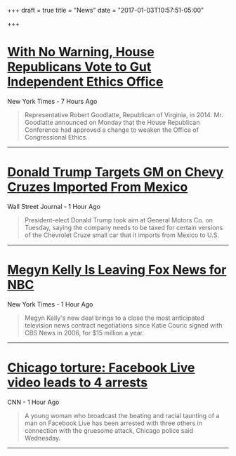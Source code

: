 +++
draft = true
title = "News"
date = "2017-01-03T10:57:51-05:00"

+++
# [With No Warning, House Republicans Vote to Gut Independent Ethics Office](http://www.nytimes.com/2017/01/02/us/politics/with-no-warning-house-republicans-vote-to-hobble-independent-ethics-office.html?_r=0)  

New York Times - 7 Hours Ago  

>Representative Robert Goodlatte, Republican of Virginia, in 2014. Mr. Goodlatte announced on Monday that the House Republican Conference had approved a change to weaken the Office of Congressional Ethics.

***
# [Donald Trump Targets GM on Chevy Cruzes Imported From Mexico](http://www.wsj.com/articles/trump-targets-gm-on-chevy-cruzes-imported-from-mexico-1483448986)  

Wall Street Journal - 1 Hour Ago  

>President-elect Donald Trump took aim at General Motors Co. on Tuesday, saying the company needs to be taxed for certain versions of the Chevrolet Cruze small car that it imports from Mexico to U.S.

***
# [Megyn Kelly Is Leaving Fox News for NBC](http://www.nytimes.com/2017/01/03/business/media/megyn-kelly-nbc-fox-news.html)   

New York Times - 1 Hour Ago  

>Megyn Kelly's new deal brings to a close the most anticipated television news contract negotiations since Katie Couric signed with CBS News in 2006, for $15 million a year.  

***
# [Chicago torture: Facebook Live video leads to 4 arrests](http://www.cnn.com/2017/01/04/us/chicago-facebook-live-beating/)  

CNN - 1 Hour Ago  

>A young woman who broadcast the beating and racial taunting of a man on Facebook Live has been arrested with three others in connection with the gruesome attack, Chicago police said Wednesday.  

***
